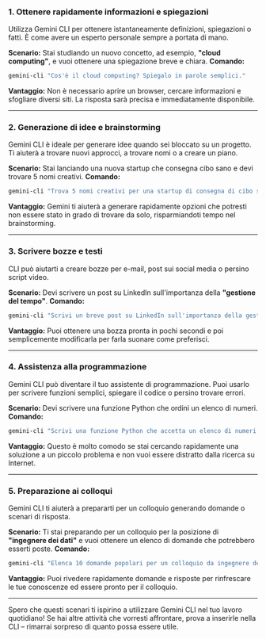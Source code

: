 ### 1. Ottenere rapidamente informazioni e spiegazioni

Utilizza Gemini CLI per ottenere istantaneamente definizioni, spiegazioni o fatti. È come avere un esperto personale sempre a portata di mano.

**Scenario:** Stai studiando un nuovo concetto, ad esempio, **"cloud computing"**, e vuoi ottenere una spiegazione breve e chiara.
**Comando:**

```bash
gemini-cli "Cos'è il cloud computing? Spiegalo in parole semplici."
```

**Vantaggio:** Non è necessario aprire un browser, cercare informazioni e sfogliare diversi siti. La risposta sarà precisa e immediatamente disponibile.

-----

### 2. Generazione di idee e brainstorming

Gemini CLI è ideale per generare idee quando sei bloccato su un progetto. Ti aiuterà a trovare nuovi approcci, a trovare nomi o a creare un piano.

**Scenario:** Stai lanciando una nuova startup che consegna cibo sano e devi trovare 5 nomi creativi.
**Comando:**

```bash
gemini-cli "Trova 5 nomi creativi per una startup di consegna di cibo sano. I nomi dovrebbero essere brevi e memorabili."
```

**Vantaggio:** Gemini ti aiuterà a generare rapidamente opzioni che potresti non essere stato in grado di trovare da solo, risparmiandoti tempo nel brainstorming.

-----

### 3. Scrivere bozze e testi

CLI può aiutarti a creare bozze per e-mail, post sui social media o persino script video.

**Scenario:** Devi scrivere un post su LinkedIn sull'importanza della **"gestione del tempo"**.
**Comando:**

```bash
gemini-cli "Scrivi un breve post su LinkedIn sull'importanza della gestione del tempo. Il post dovrebbe contenere 3 consigli pratici."
```

**Vantaggio:** Puoi ottenere una bozza pronta in pochi secondi e poi semplicemente modificarla per farla suonare come preferisci.

-----

### 4. Assistenza alla programmazione

Gemini CLI può diventare il tuo assistente di programmazione. Puoi usarlo per scrivere funzioni semplici, spiegare il codice o persino trovare errori.

**Scenario:** Devi scrivere una funzione Python che ordini un elenco di numeri.
**Comando:**

```bash
gemini-cli "Scrivi una funzione Python che accetta un elenco di numeri e lo restituisce ordinato in ordine crescente."
```

**Vantaggio:** Questo è molto comodo se stai cercando rapidamente una soluzione a un piccolo problema e non vuoi essere distratto dalla ricerca su Internet.

-----

### 5. Preparazione ai colloqui

Gemini CLI ti aiuterà a prepararti per un colloquio generando domande o scenari di risposta.

**Scenario:** Ti stai preparando per un colloquio per la posizione di **"ingegnere dei dati"** e vuoi ottenere un elenco di domande che potrebbero esserti poste.
**Comando:**

```bash
gemini-cli "Elenca 10 domande popolari per un colloquio da ingegnere dei dati. Dai una breve risposta a ciascuna."
```

**Vantaggio:** Puoi rivedere rapidamente domande e risposte per rinfrescare le tue conoscenze ed essere pronto per il colloquio.

-----

Spero che questi scenari ti ispirino a utilizzare Gemini CLI nel tuo lavoro quotidiano! Se hai altre attività che vorresti affrontare, prova a inserirle nella CLI – rimarrai sorpreso di quanto possa essere utile.
